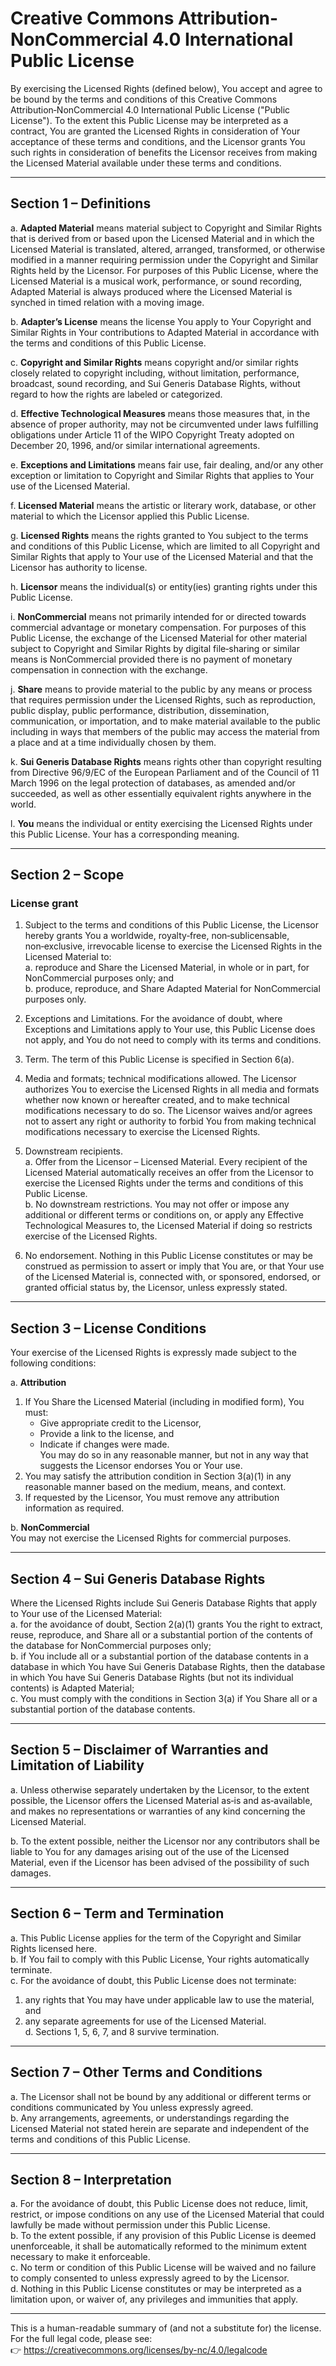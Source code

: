 # Creative Commons Attribution-NonCommercial 4.0 International Public License

By exercising the Licensed Rights (defined below), You accept and agree to be bound by the terms and conditions of this Creative Commons Attribution‑NonCommercial 4.0 International Public License ("Public License"). To the extent this Public License may be interpreted as a contract, You are granted the Licensed Rights in consideration of Your acceptance of these terms and conditions, and the Licensor grants You such rights in consideration of benefits the Licensor receives from making the Licensed Material available under these terms and conditions.  

---

## Section 1 – Definitions  

a. **Adapted Material** means material subject to Copyright and Similar Rights that is derived from or based upon the Licensed Material and in which the Licensed Material is translated, altered, arranged, transformed, or otherwise modified in a manner requiring permission under the Copyright and Similar Rights held by the Licensor. For purposes of this Public License, where the Licensed Material is a musical work, performance, or sound recording, Adapted Material is always produced where the Licensed Material is synched in timed relation with a moving image.  

b. **Adapter’s License** means the license You apply to Your Copyright and Similar Rights in Your contributions to Adapted Material in accordance with the terms and conditions of this Public License.  

c. **Copyright and Similar Rights** means copyright and/or similar rights closely related to copyright including, without limitation, performance, broadcast, sound recording, and Sui Generis Database Rights, without regard to how the rights are labeled or categorized.  

d. **Effective Technological Measures** means those measures that, in the absence of proper authority, may not be circumvented under laws fulfilling obligations under Article 11 of the WIPO Copyright Treaty adopted on December 20, 1996, and/or similar international agreements.  

e. **Exceptions and Limitations** means fair use, fair dealing, and/or any other exception or limitation to Copyright and Similar Rights that applies to Your use of the Licensed Material.  

f. **Licensed Material** means the artistic or literary work, database, or other material to which the Licensor applied this Public License.  

g. **Licensed Rights** means the rights granted to You subject to the terms and conditions of this Public License, which are limited to all Copyright and Similar Rights that apply to Your use of the Licensed Material and that the Licensor has authority to license.  

h. **Licensor** means the individual(s) or entity(ies) granting rights under this Public License.  

i. **NonCommercial** means not primarily intended for or directed towards commercial advantage or monetary compensation. For purposes of this Public License, the exchange of the Licensed Material for other material subject to Copyright and Similar Rights by digital file‑sharing or similar means is NonCommercial provided there is no payment of monetary compensation in connection with the exchange.  

j. **Share** means to provide material to the public by any means or process that requires permission under the Licensed Rights, such as reproduction, public display, public performance, distribution, dissemination, communication, or importation, and to make material available to the public including in ways that members of the public may access the material from a place and at a time individually chosen by them.  

k. **Sui Generis Database Rights** means rights other than copyright resulting from Directive 96/9/EC of the European Parliament and of the Council of 11 March 1996 on the legal protection of databases, as amended and/or succeeded, as well as other essentially equivalent rights anywhere in the world.  

l. **You** means the individual or entity exercising the Licensed Rights under this Public License. Your has a corresponding meaning.  

---

## Section 2 – Scope  

### License grant  
1. Subject to the terms and conditions of this Public License, the Licensor hereby grants You a worldwide, royalty‑free, non‑sublicensable, non‑exclusive, irrevocable license to exercise the Licensed Rights in the Licensed Material to:  
   a. reproduce and Share the Licensed Material, in whole or in part, for NonCommercial purposes only; and  
   b. produce, reproduce, and Share Adapted Material for NonCommercial purposes only.  

2. Exceptions and Limitations. For the avoidance of doubt, where Exceptions and Limitations apply to Your use, this Public License does not apply, and You do not need to comply with its terms and conditions.  

3. Term. The term of this Public License is specified in Section 6(a).  

4. Media and formats; technical modifications allowed. The Licensor authorizes You to exercise the Licensed Rights in all media and formats whether now known or hereafter created, and to make technical modifications necessary to do so. The Licensor waives and/or agrees not to assert any right or authority to forbid You from making technical modifications necessary to exercise the Licensed Rights.  

5. Downstream recipients.  
   a. Offer from the Licensor – Licensed Material. Every recipient of the Licensed Material automatically receives an offer from the Licensor to exercise the Licensed Rights under the terms and conditions of this Public License.  
   b. No downstream restrictions. You may not offer or impose any additional or different terms or conditions on, or apply any Effective Technological Measures to, the Licensed Material if doing so restricts exercise of the Licensed Rights.  

6. No endorsement. Nothing in this Public License constitutes or may be construed as permission to assert or imply that You are, or that Your use of the Licensed Material is, connected with, or sponsored, endorsed, or granted official status by, the Licensor, unless expressly stated.  

---

## Section 3 – License Conditions  

Your exercise of the Licensed Rights is expressly made subject to the following conditions:  

a. **Attribution**  
   1. If You Share the Licensed Material (including in modified form), You must:  
      - Give appropriate credit to the Licensor,  
      - Provide a link to the license, and  
      - Indicate if changes were made.  
   You may do so in any reasonable manner, but not in any way that suggests the Licensor endorses You or Your use.  
   2. You may satisfy the attribution condition in Section 3(a)(1) in any reasonable manner based on the medium, means, and context.  
   3. If requested by the Licensor, You must remove any attribution information as required.  

b. **NonCommercial**  
   You may not exercise the Licensed Rights for commercial purposes.  

---

## Section 4 – Sui Generis Database Rights  

Where the Licensed Rights include Sui Generis Database Rights that apply to Your use of the Licensed Material:  
a. for the avoidance of doubt, Section 2(a)(1) grants You the right to extract, reuse, reproduce, and Share all or a substantial portion of the contents of the database for NonCommercial purposes only;  
b. if You include all or a substantial portion of the database contents in a database in which You have Sui Generis Database Rights, then the database in which You have Sui Generis Database Rights (but not its individual contents) is Adapted Material;  
c. You must comply with the conditions in Section 3(a) if You Share all or a substantial portion of the database contents.  

---

## Section 5 – Disclaimer of Warranties and Limitation of Liability  

a. Unless otherwise separately undertaken by the Licensor, to the extent possible, the Licensor offers the Licensed Material as‑is and as‑available, and makes no representations or warranties of any kind concerning the Licensed Material.  

b. To the extent possible, neither the Licensor nor any contributors shall be liable to You for any damages arising out of the use of the Licensed Material, even if the Licensor has been advised of the possibility of such damages.  

---

## Section 6 – Term and Termination  

a. This Public License applies for the term of the Copyright and Similar Rights licensed here.  
b. If You fail to comply with this Public License, Your rights automatically terminate.  
c. For the avoidance of doubt, this Public License does not terminate:  
   1. any rights that You may have under applicable law to use the material, and  
   2. any separate agreements for use of the Licensed Material.  
d. Sections 1, 5, 6, 7, and 8 survive termination.  

---

## Section 7 – Other Terms and Conditions  

a. The Licensor shall not be bound by any additional or different terms or conditions communicated by You unless expressly agreed.  
b. Any arrangements, agreements, or understandings regarding the Licensed Material not stated herein are separate and independent of the terms and conditions of this Public License.  

---

## Section 8 – Interpretation  

a. For the avoidance of doubt, this Public License does not reduce, limit, restrict, or impose conditions on any use of the Licensed Material that could lawfully be made without permission under this Public License.  
b. To the extent possible, if any provision of this Public License is deemed unenforceable, it shall be automatically reformed to the minimum extent necessary to make it enforceable.  
c. No term or condition of this Public License will be waived and no failure to comply consented to unless expressly agreed to by the Licensor.  
d. Nothing in this Public License constitutes or may be interpreted as a limitation upon, or waiver of, any privileges and immunities that apply.  

---

This is a human-readable summary of (and not a substitute for) the license.  
For the full legal code, please see:  
👉 https://creativecommons.org/licenses/by-nc/4.0/legalcode  

